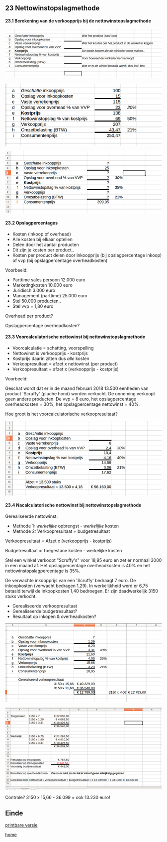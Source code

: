 ## 23 Nettowinstopslagmethode


#### 23.1 Berekening van de verkoopprijs bij de nettowinstopslagmethode


![nwom1](vavo/fotos/nettowinstopslagmethode1.png)


![nwom2](vavo/fotos/nettowinstopslagmethode2.png)


![nwom3](vavo/fotos/nettowinstopslagmethode3.png)


#### 23.2 Opslagpercentages

- Kosten (inkoop of overhead)
- Alle kosten bij elkaar optellen
- Delen door het aantal producten
- Dit zijn je kosten per product..
- Kosten per product delen door inkoopprijs (bij opslagpercentage inkoop) of vvp (bij opslagpercentage overheadkosten)


Voorbeeld:
- Parttime sales persoon 12.000 euro
- Marketingkosten 10.000 euro
- Juridisch 3.000 euro
- Management (parttime) 25.000 euro
- Stel 50.000 producten..
- Stel vvp = 1,80 euro

Overhead per product?

Opslagpercentage overheadkosten?


#### 23.3 Voorcalculatorische nettowinst bij nettowinstopslagmethode

- Voorcalculatie = schatting, voorspelling
- Nettowinst is verkoopprijs - kostprijs
- Kostprijs daarin zitten dus *alle* kosten
- Verkoopresultaat = afzet x nettowinst (per product)
- Verkoopresultaat = afzet x (verkoopprijs - kostprijs)


Voorbeeld:

Geschat wordt dat er in de maand februari 2018 13.500 eenheden van product 'Scruffy' (pluche hond) worden verkocht. De onneming verkoopt geen andere producten. De vvp = 8 euro, het opslagpercentage overheadkosten = 30%, het opslagpercentage nettowinst = 40%.

Hoe groot is het voorcalculatorische verkoopresultaat?


![nwom4](vavo/fotos/nettowinstopslagmethode4.png)


#### 23.4 Nacalculatorische nettowinst bij nettowinstopslagmethode

Gerealiseerde nettowinst:
- Methode 1: *werkelijke* opbrengst - *werkelijke* kosten
- Methode 2: Verkoopresultaat + budgetresultaat

Verkoopresultaat = Afzet x (verkoopprijs - kostprijs)

Budgetresultaat = Toegestane kosten - werkelijke kosten


Stel een winkel verkoopt "Scruffy's" voor 18,95 euro en zet er normaal 3000 in een maand af. Het opslagpercentage overheadkosten is 40% en het nettowinstopslagpercentage is 35%.

De verwachte inkoopprijs van een 'Scruffy' bedraagt 7 euro. De inkoopkosten (verwacht bedragen 1,29). In werkelijkheid werd er 6,75 betaald terwijl de inkoopkosten 1,40 bedroegen. Er zijn daadwerkelijk 3150 stuks verkocht.

- Gerealiseerde verkoopresultaat 
- Gerealiseerde budgetresultaat?
- Resultaat op inkopen & overheadkosten?


![nwom5](vavo/fotos/nettowinstopslagmethode5.png)


![nwom6](vavo/fotos/nettowinstopslagmethode6.png)


Controle? 3150 x 15,66 - 36.099 = ook 13.230 euro!


## Einde

[printbare versie](havo_hfd20.html?print-pdf)

[home](index.html)